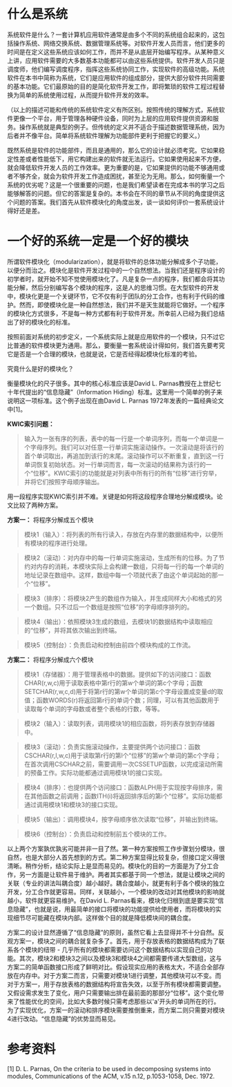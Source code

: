 # 什么是系统

系统软件是什么？一套计算机应用软件通常是由多个不同的系统组合起来的，这包括操作系统、网络交换系统、数据管理系统等。对软件开发人员而言，他们更多的时间是在定义这些系统应该如何工作，而并不是从底层开始编写程序。从某种意义上讲，应用软件需要的大多数基本功能都可以由这些系统提供。软件开发人员只是调度师，他们编写调度程序，指挥这些系统协同工作，实现软件的高级功能。系统软件在本书中简称为系统，它们是应用软件的组成部分，提供大部分软件共同需要的基本功能。它们最原始的目的是简化软件开发工作，即将繁琐的软件工程过程替换为简单的系统使用过程，从而提升软件开发的效率。

（以上的描述可能和传统的系统软件定义有所区别。按照传统的理解方式，系统软件更像一个平台，用于管理各种硬件设备，同时为上层的应用软件提供资源和服务。操作系统就是典型的例子。但传统的定义并不适合于描述数据管理系统，因为后者并不像平台。简单将系统软件理解为功能部件更利于把握它的要义。）

既然系统是软件的功能部件，而且是通用的，那么它的设计就必须考究。它如果稳定性差或者性能低下，用它构建出来的软件就无法运行。它如果使用起来不方便，就会降低软件开发人员的工作效率。更为重要的是，它如果提供的功能不够通用或者不够齐全，就会为软件开发工作造成困扰，甚至沦为无用。那么，如何衡量一个系统的优劣呢？这是一个很重要的问题，也是我们希望读者在完成本书的学习之后能够解答的问题。但它的答案是复杂的。本书会在不同的章节从不同的角度提供这个问题的答案。我们首先从软件模块化的角度出发，谈一谈如何评价一套系统设计得好还是差。

# 一个好的系统一定是一个好的模块

所谓软件模块化（modularization），就是将软件的总体功能分解成多个子功能，以便分而治之。模块化是软件开发过程中的一个自然想法。当我们还是程序设计的初学者时，就开始不知不觉使用模块化了。凡是复杂一点的程序，我们都会将其功能分解，然后分别编写各个模块的程序，这是人的思维习惯。在大型软件的开发中，模块化更是一个关键环节，它不仅有利于团队的分工合作，也有利于代码的维护。然而，即使模块化是一种自然想法，我们并不是天生就能将它做好。一个程序的模块化方式很多，不是每一种方式都有利于软件开发。所幸前人已经为我们总结出了好的模块化的标准。

按照前面对系统的初步定义，一个系统实际上就是应用软件的一个模块，只不过它比普通的软件模块更为通用。那么，要衡量一套系统设计得如何，我们首先要考究它是否是一个合理的模块，也就是说，它是否经得起模块化标准的考验。

究竟什么是好的模块化？

衡量模块化的尺子很多。其中的核心标准应该是David L. Parnas教授在上世纪七十年代提出的“信息隐藏”（Information Hiding）标准。这里用一个简单的例子来说明这一项标准。这个例子出现在由David L. Parnas 1972年发表的一篇经典论文中[1]。

**KWIC索引问题：**
>输入为一张有序的列表，表中的每一行是一个单词序列，而每一个单词是一个字母序列。我们可以对任意一行单词实施滚动操作。一次滚动是将该行的首个单词取出，再追加到该行的末尾。滚动操作可以不断重复，直到这一行单词恢复初始状态。对一行单词而言，每一次滚动的结果称为该行的一个“位移”。KWIC索引的功能就是对列表中所有行的所有“位移”进行穷举，并将它们按照字母顺序输出。

用一段程序实现KWIC索引并不难。关键是如何将这段程序合理地分解成模块。论文比较了两种方案。

**方案一：** 将程序分解成五个模块

>模块1（输入）：将列表的所有行读入，存放在内存里的数据结构中，以便所有模块的程序进行处理。

>模块2（滚动）：对内存中的每一行单词实施滚动，生成所有的位移。为了节约对内存的消耗，本模块实际上会构建一数组，只将每一行的每一个单词的地址记录在数组中。这样，数组中每一个项就代表了由这个单词起始的那一个“位移”。

>模块3（排序）：将模块2产生的数组作为输入，并生成同样大小和格式的另一个数组。只不过后一个数组是按照“位移”的字母顺序排列的。

>模块4（输出）：依照模块3生成的数组，去模块1的数据结构中读取相应的“位移”，并将其依次输出到终端。

>模块5（控制台）：负责启动和控制由前四个模块构成的工作流。

**方案二：** 将程序分解成六个模块

>模块1（存储器）：用于管理表格中的数据。提供如下的访问接口：函数CHAR(r,w,c)用于读取表格中第r行的第w个单词的第c个字母；函数SETCHAR(r,w,c,d)用于将第r行的第w个单词的第c个字母设置成变量d的取值；函数WORDS(r)将返回第r行的单词个数；同理，可以有其他函数用于读取每个单词的字母数或者整个表格的行数，等等。

>模块2（输入）：读取列表，调用模块1的相应函数，将列表存放到存储器中。

>模块3（滚动）：负责实施滚动操作，主要提供两个访问接口：函数CSCHAR(r,l,w,c)用于读取第r行的第l个“位移”的第w个单词的第c个字母；在首次调用CSCHAR之前，需要调用一次CSSETUP函数，以完成滚动所需的预备工作。实际功能都通过调用模块1的接口实现。

>模块4（排序）：也提供两个访问接口：函数ALPH用于实现按字母排序，需在其他函数之前调用；函数ITH(i)将返回排序后的第i个“位移”。实际功能都通过调用模块1和模块3的接口实现。

>模块5（输出）：调用模块4，按字母顺序依次读取“位移”，并输出到终端。

>模块6（控制台）：负责启动和控制前五个模块的工作。

以上两个方案孰优孰劣可能并非一目了然。第一种方案按照工作步骤划分模块，很自然，也是大部分人首先想到的方式。第二种方案显得比较复杂，但接口定义得很清晰。稍作分析，结论实际上是显而易见的。模块化的目的一方面是为了分工合作，另一方面是让软件易于维护。两者其实都基于同一个想法，就是让模块之间的关联（专业的讲法叫耦合度）越小越好。耦合度越小，就更有利于各个模块的独立开发，分工合作就更容易。同样，关联越小，一个模块的改动对其他模块的影响就越小，软件就更容易维护。在David L. Parnas看来，模块化归根到底是要实现“信息隐藏”，也就是说，用最简单的接口将模块的功能提供给使用者，而将模块的实现细节尽可能藏在模块内部。这样做个目的就是降低模块间的耦合度。

方案二的设计显然遵循了“信息隐藏”的原则，虽然它看上去显得并不十分自然。反观方案一，模块之间的耦合就复杂多了。首先，用于存放表格的数据结构成为了联系各个模块的纽带 - 几乎所有的模块都需要访问这个数据结构以实现自己的功能。其次，模块2和模块3之间以及模块3和模块4之间都需要传递大型数组，这与方案二的简单函数接口形成了鲜明对比。假设现实应用的表格太大，不适合全部存放在内存中。对于方案二而言，只需要对模块1进行调整，其他模块可以不变。而对于方案一，用于存放表格的数据结构将宣告失效，以至于所有模块都需要调整。又假设需求发生了变化，用户只需要输出排在最前面的那部分“位移”。这个变化带来了性能优化的空间，比如大多数时候只需考虑那些以'a'开头的单词所在的行。为了实现优化，方案一的滚动和排序模块需要推倒重来，而方案二则只需要对模块4进行改动。“信息隐藏”的优势显而易见。



# 参考资料

[1] D. L. Parnas, On the criteria to be used in decomposing systems into modules, Communications of the ACM, v.15 n.12, p.1053-1058, Dec. 1972.



